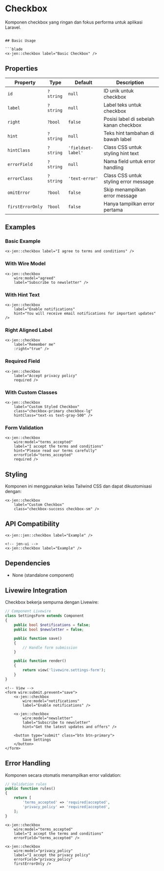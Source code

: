 # Checkbox

Komponen checkbox yang ringan dan fokus performa untuk aplikasi Laravel.

```

## Basic Usage

```blade
<x-jen::checkbox label="Basic Checkbox" />
```

## Properties

| Property         | Type      | Default            | Description                            |
| ---------------- | --------- | ------------------ | -------------------------------------- |
| `id`             | `?string` | `null`             | ID unik untuk checkbox                 |
| `label`          | `?string` | `null`             | Label teks untuk checkbox              |
| `right`          | `?bool`   | `false`            | Posisi label di sebelah kanan checkbox |
| `hint`           | `?string` | `null`             | Teks hint tambahan di bawah label      |
| `hintClass`      | `?string` | `'fieldset-label'` | Class CSS untuk styling hint text      |
| `errorField`     | `?string` | `null`             | Nama field untuk error handling        |
| `errorClass`     | `?string` | `'text-error'`     | Class CSS untuk styling error message  |
| `omitError`      | `?bool`   | `false`            | Skip menampilkan error message         |
| `firstErrorOnly` | `?bool`   | `false`            | Hanya tampilkan error pertama          |

## Examples

### Basic Example

```blade
<x-jen::checkbox label="I agree to terms and conditions" />
```

### With Wire Model

```blade
<x-jen::checkbox
    wire:model="agreed"
    label="Subscribe to newsletter" />
```

### With Hint Text

```blade
<x-jen::checkbox
    label="Enable notifications"
    hint="You will receive email notifications for important updates" />
```

### Right Aligned Label

```blade
<x-jen::checkbox
    label="Remember me"
    :right="true" />
```

### Required Field

```blade
<x-jen::checkbox
    label="Accept privacy policy"
    required />
```

### With Custom Classes

```blade
<x-jen::checkbox
    label="Custom Styled Checkbox"
    class="checkbox-primary checkbox-lg"
    hintClass="text-xs text-gray-500" />
```

### Form Validation

```blade
<x-jen::checkbox
    wire:model="terms_accepted"
    label="I accept the terms and conditions"
    hint="Please read our terms carefully"
    errorField="terms_accepted"
    required />
```

## Styling

Komponen ini menggunakan kelas Tailwind CSS dan dapat dikustomisasi dengan:

```blade
<x-jen::checkbox
    label="Custom Checkbox"
    class="checkbox-success checkbox-sm" />
```

## API Compatibility


```blade
<x-jen::jen::checkbox label="Example" />

<!-- jen-ui -->
<x-jen::checkbox label="Example" />
```

## Dependencies

-   None (standalone component)

## Livewire Integration

Checkbox bekerja sempurna dengan Livewire:

```php
// Component Livewire
class SettingsForm extends Component
{
    public bool $notifications = false;
    public bool $newsletter = false;

    public function save()
    {
        // Handle form submission
    }

    public function render()
    {
        return view('livewire.settings-form');
    }
}
```

```blade
<!-- View -->
<form wire:submit.prevent="save">
    <x-jen::checkbox
        wire:model="notifications"
        label="Enable notifications" />

    <x-jen::checkbox
        wire:model="newsletter"
        label="Subscribe to newsletter"
        hint="Get the latest updates and offers" />

    <button type="submit" class="btn btn-primary">
        Save Settings
    </button>
</form>
```

## Error Handling

Komponen secara otomatis menampilkan error validation:

```php
// Validation rules
public function rules()
{
    return [
        'terms_accepted' => 'required|accepted',
        'privacy_policy' => 'required|accepted',
    ];
}
```

```blade
<x-jen::checkbox
    wire:model="terms_accepted"
    label="I accept the terms and conditions"
    errorField="terms_accepted" />

<x-jen::checkbox
    wire:model="privacy_policy"
    label="I accept the privacy policy"
    errorField="privacy_policy"
    firstErrorOnly />
```
